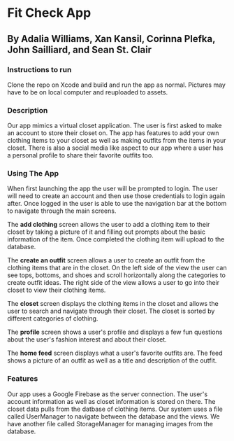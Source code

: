 # Fit Check App 
## By Adalia Williams, Xan Kansil, Corinna Plefka, John Sailliard, and Sean St. Clair

### Instructions to run 
Clone the repo on Xcode and build and run the app as normal. Pictures may have to be on local computer and reuploaded to assets. 


### Description 
Our app mimics a virtual closet application. The user is first asked to make an account to store their closet on. The app has features to add your own clothing items to your closet as well as making outfits from the items in your closet. There is also a social media like aspect to our app where a user has a personal profile to share their favorite outfits too. 


### Using The App 
When first launching the app the user will be prompted to login. The user will need to create an account and then use those credentials to login again after. Once logged in the user is able to use the navigation bar at the bottom to navigate through the main screens. 

The **add clothing** screen allows the user to add a clothing item to their closet by taking a picture of it and filling out prompts about the basic information of the item. Once completed the clothing item will upload to the database. 

The **create an outfit** screen allows a user to create an outfit from the clothing items that are in the closet. On the left side of the view the user can see tops, bottoms, and shoes and scroll horizontally along the categories to create outfit ideas. The right side of the view allows a user to go into their closet to view their clothing items. 

The **closet** screen displays the clothing items in the closet and allows the user to search and navigate through their closet. The closet is sorted by different categories of clothing. 

The **profile** screen shows a user's profile and displays a few fun questions about the user's fashion interest and about their closet. 

The **home feed** screen displays what a user's favorite outfits are. The feed shows a picture of an outfit as well as a title and description of the outfit. 


### Features 
Our app uses a Google Firebase as the server connection. The user's account information as well as closet information is stored on there. The closet data pulls from the datbase of clothing items. Our system uses a file called UserManager to navigate between the database and the views. We have another file called StorageManager for managing images from the database.

